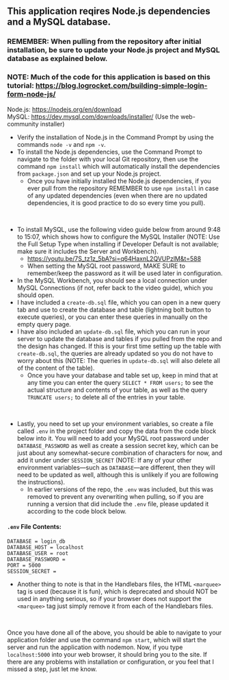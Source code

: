 ## This application reqires Node.js dependencies and a MySQL database.
### REMEMBER: When pulling from the repository after initial installation, be sure to update your Node.js project and MySQL database as explained below.
### NOTE: Much of the code for this application is based on this tutorial: https://blog.logrocket.com/building-simple-login-form-node-js/

Node.js: https://nodejs.org/en/download <br>
MySQL: https://dev.mysql.com/downloads/installer/ (Use the web-community installer)

- Verify the installation of Node.js in the Command Prompt by using the commands ```node -v``` and ```npm -v```.
- To install the Node.js dependencies, use the Command Prompt to navigate to the folder with your local Git repository, then use the command ```npm install``` which will automatically install the dependencies from ```package.json``` and set up your Node.js project.
  - Once you have initially installed the Node.js dependencies, if you ever pull from the repository REMEMBER to use ```npm install``` in case of any updated dependencies (even when there are no updated dependencies, it is good practice to do so every time you pull).
<br>

- To install MySQL, use the following video guide below from around 9:48 to 15:07, which shows how to configure the MySQL Installer (NOTE: Use the Full Setup Type when installing if Developer Default is not available; make sure it includes the Server and Workbench).
  - https://youtu.be/7S_tz1z_5bA?si=q64HaxnL2QVUPzlM&t=588
  - When setting the MySQL root password, MAKE SURE to remember/keep the password as it will be used later in configuration.
- In the MySQL Workbench, you should see a local connection under MySQL Connections (if not, refer back to the video guide), which you should open.
- I have included a ```create-db.sql``` file, which you can open in a new query tab and use to create the database and table (lightning bolt button to execute queries), or you can enter these queries in manually on the empty query page.
- I have also included an ```update-db.sql``` file, which you can run in your server to update the database and tables if you pulled from the repo and the design has changed. If this is your first time setting up the table with ```create-db.sql```, the queries are already updated so you do not have to worry about this (NOTE: The queries in ```update-db.sql``` will also delete all of the content of the table).
  - Once you have your database and table set up, keep in mind that at any time you can enter the query ```SELECT * FROM users;``` to see the actual structure and contents of your table, as well as the query ```TRUNCATE users;``` to delete all of the entries in your table.
<br>

- Lastly, you need to set up your environment variables, so create a file called ```.env``` in the project folder and copy the data from the code block below into it. You will need to add your MySQL root password under ```DATABASE_PASSWORD``` as well as create a session secret key, which can be just about any somewhat-secure combination of characters for now, and add it under under ```SESSION_SECRET``` (NOTE: If any of your other environment variables—such as ```DATABASE```—are different, then they will need to be updated as well, although this is unlikely if you are following the instructions).
  - In earlier versions of the repo, the ```.env``` was included, but this was removed to prevent any overwriting when pulling, so if you are running a version that did include the ```.env``` file, please updated it according to the code block below.

#### ```.env``` File Contents:
```
DATABASE = login_db
DATABASE_HOST = localhost
DATABASE_USER = root
DATABASE_PASSWORD =
PORT = 5000
SESSION_SECRET =
```

- Another thing to note is that in the Handlebars files, the HTML ```<marquee>``` tag is used (because it is fun), which is deprecated and should NOT be used in anything serious, so if your browser does not support the ```<marquee>``` tag just simply remove it from each of the Handlebars files.
<br>

Once you have done all of the above, you should be able to navigate to your application folder and use the command ```npm start```, which will start the server and run the application with nodemon. Now, if you type ```localhost:5000``` into your web browser, it should bring you to the site. If there are any problems with installation or configuration, or you feel that I missed a step, just let me know.
